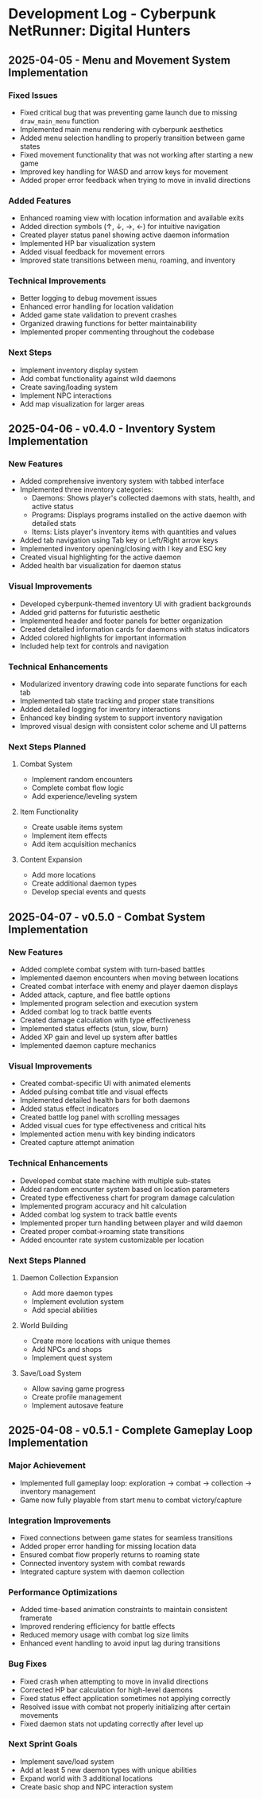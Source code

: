 # Development Log - Cyberpunk NetRunner: Digital Hunters

## 2025-04-05 - Menu and Movement System Implementation

### Fixed Issues
- Fixed critical bug that was preventing game launch due to missing `draw_main_menu` function
- Implemented main menu rendering with cyberpunk aesthetics
- Added menu selection handling to properly transition between game states
- Fixed movement functionality that was not working after starting a new game
- Improved key handling for WASD and arrow keys for movement
- Added proper error feedback when trying to move in invalid directions

### Added Features
- Enhanced roaming view with location information and available exits
- Added direction symbols (↑, ↓, →, ←) for intuitive navigation
- Created player status panel showing active daemon information
- Implemented HP bar visualization system
- Added visual feedback for movement errors
- Improved state transitions between menu, roaming, and inventory

### Technical Improvements
- Better logging to debug movement issues
- Enhanced error handling for location validation
- Added game state validation to prevent crashes
- Organized drawing functions for better maintainability
- Implemented proper commenting throughout the codebase

### Next Steps
- Implement inventory display system
- Add combat functionality against wild daemons
- Create saving/loading system
- Implement NPC interactions
- Add map visualization for larger areas

## 2025-04-06 - v0.4.0 - Inventory System Implementation

### New Features
- Added comprehensive inventory system with tabbed interface
- Implemented three inventory categories:
  - Daemons: Shows player's collected daemons with stats, health, and active status
  - Programs: Displays programs installed on the active daemon with detailed stats
  - Items: Lists player's inventory items with quantities and values
- Added tab navigation using Tab key or Left/Right arrow keys
- Implemented inventory opening/closing with I key and ESC key
- Created visual highlighting for the active daemon
- Added health bar visualization for daemon status

### Visual Improvements
- Developed cyberpunk-themed inventory UI with gradient backgrounds
- Added grid patterns for futuristic aesthetic
- Implemented header and footer panels for better organization
- Created detailed information cards for daemons with status indicators
- Added colored highlights for important information
- Included help text for controls and navigation

### Technical Enhancements
- Modularized inventory drawing code into separate functions for each tab
- Implemented tab state tracking and proper state transitions
- Added detailed logging for inventory interactions
- Enhanced key binding system to support inventory navigation
- Improved visual design with consistent color scheme and UI patterns

### Next Steps Planned
1. Combat System
   - Implement random encounters
   - Complete combat flow logic
   - Add experience/leveling system
   
2. Item Functionality
   - Create usable items system
   - Implement item effects
   - Add item acquisition mechanics
   
3. Content Expansion
   - Add more locations
   - Create additional daemon types
   - Develop special events and quests

## 2025-04-07 - v0.5.0 - Combat System Implementation

### New Features
- Added complete combat system with turn-based battles
- Implemented daemon encounters when moving between locations
- Created combat interface with enemy and player daemon displays
- Added attack, capture, and flee battle options
- Implemented program selection and execution system
- Added combat log to track battle events
- Created damage calculation with type effectiveness
- Implemented status effects (stun, slow, burn)
- Added XP gain and level up system after battles
- Implemented daemon capture mechanics

### Visual Improvements
- Created combat-specific UI with animated elements
- Added pulsing combat title and visual effects
- Implemented detailed health bars for both daemons
- Added status effect indicators
- Created battle log panel with scrolling messages
- Added visual cues for type effectiveness and critical hits
- Implemented action menu with key binding indicators
- Created capture attempt animation

### Technical Enhancements
- Developed combat state machine with multiple sub-states
- Added random encounter system based on location parameters
- Created type effectiveness chart for program damage calculation
- Implemented program accuracy and hit calculation
- Added combat log system to track battle events
- Implemented proper turn handling between player and wild daemon
- Created proper combat->roaming state transitions
- Added encounter rate system customizable per location

### Next Steps Planned
1. Daemon Collection Expansion
   - Add more daemon types
   - Implement evolution system
   - Add special abilities

2. World Building
   - Create more locations with unique themes
   - Add NPCs and shops
   - Implement quest system

3. Save/Load System
   - Allow saving game progress
   - Create profile management
   - Implement autosave feature

## 2025-04-08 - v0.5.1 - Complete Gameplay Loop Implementation

### Major Achievement
- Implemented full gameplay loop: exploration → combat → collection → inventory management
- Game now fully playable from start menu to combat victory/capture

### Integration Improvements
- Fixed connections between game states for seamless transitions
- Added proper error handling for missing location data
- Ensured combat flow properly returns to roaming state
- Connected inventory system with combat rewards
- Integrated capture system with daemon collection

### Performance Optimizations
- Added time-based animation constraints to maintain consistent framerate
- Improved rendering efficiency for battle effects
- Reduced memory usage with combat log size limits
- Enhanced event handling to avoid input lag during transitions

### Bug Fixes
- Fixed crash when attempting to move in invalid directions
- Corrected HP bar calculation for high-level daemons
- Fixed status effect application sometimes not applying correctly
- Resolved issue with combat not properly initializing after certain movements
- Fixed daemon stats not updating correctly after level up

### Next Sprint Goals
- Implement save/load system
- Add at least 5 new daemon types with unique abilities
- Expand world with 3 additional locations
- Create basic shop and NPC interaction system